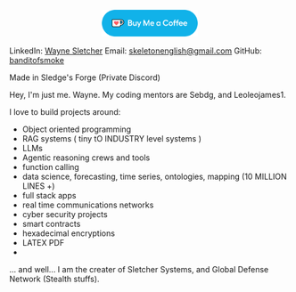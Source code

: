 <p align="center">
  <a href="https://ko-fi.com/waynesletcher"><img src="buy me a coffee button.png" height="48"></a>
</p>

LinkedIn: [Wayne Sletcher](https://www.linkedin.com/in/waynesletcheraisystemsbuilder)
Email: skeletonenglish@gmail.com
GitHub: [banditofsmoke](https://github.com/banditofsmoke)

Made in Sledge's Forge (Private Discord)

Hey, I'm just me. Wayne. 
My coding mentors are Sebdg, and Leoleojames1. 

I love to build projects around:

- Object oriented programming 
- RAG systems ( tiny tO INDUSTRY level systems )
- LLMs
- Agentic reasoning crews and tools
- function calling
- data science, forecasting, time series, ontologies, mapping (10 MILLION LINES +)
- full stack apps
- real time communications networks
- cyber security projects
- smart contracts
- hexadecimal encryptions
- LATEX PDF
- 

  ... and well... I am the creater of Sletcher Systems, and Global Defense Network (Stealth stuffs).

  
<!---
banditofsmoke/banditofsmoke is a ✨ special ✨ repository because its `README.md` (this file) appears on your GitHub profile.
You can click the Preview link to take a look at your changes.
--->
